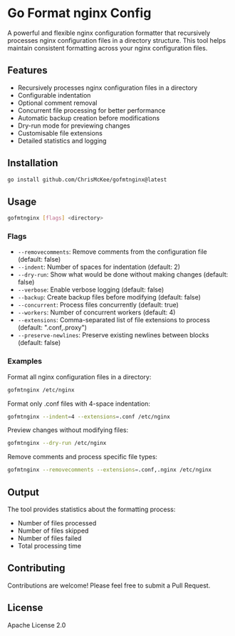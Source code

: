 # Go Format nginx Config

A powerful and flexible nginx configuration formatter that recursively processes nginx configuration files in a directory structure.
This tool helps maintain consistent formatting across your nginx configuration files.

## Features

- Recursively processes nginx configuration files in a directory
- Configurable indentation
- Optional comment removal
- Concurrent file processing for better performance
- Automatic backup creation before modifications
- Dry-run mode for previewing changes
- Customisable file extensions
- Detailed statistics and logging

## Installation

```bash
go install github.com/ChrisMcKee/gofmtnginx@latest
```

## Usage

```bash
gofmtnginx [flags] <directory>
```

### Flags

- `--removecomments`: Remove comments from the configuration file (default: false)
- `--indent`: Number of spaces for indentation (default: 2)
- `--dry-run`: Show what would be done without making changes (default: false)
- `--verbose`: Enable verbose logging (default: false)
- `--backup`: Create backup files before modifying (default: false)
- `--concurrent`: Process files concurrently (default: true)
- `--workers`: Number of concurrent workers (default: 4)
- `--extensions`: Comma-separated list of file extensions to process (default: ".conf,.proxy")
- `--preserve-newlines`: Preserve existing newlines between blocks (default: false)

### Examples

Format all nginx configuration files in a directory:
```bash
gofmtnginx /etc/nginx
```

Format only .conf files with 4-space indentation:
```bash
gofmtnginx --indent=4 --extensions=.conf /etc/nginx
```

Preview changes without modifying files:
```bash
gofmtnginx --dry-run /etc/nginx
```

Remove comments and process specific file types:
```bash
gofmtnginx --removecomments --extensions=.conf,.nginx /etc/nginx
```

## Output

The tool provides statistics about the formatting process:
- Number of files processed
- Number of files skipped
- Number of files failed
- Total processing time

## Contributing

Contributions are welcome! Please feel free to submit a Pull Request.

## License

Apache License 2.0
